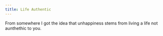 ```yaml
---
title: Life Authentic
---
```


From somewhere I got the idea that unhappiness stems from living a life not aunthethic to you.